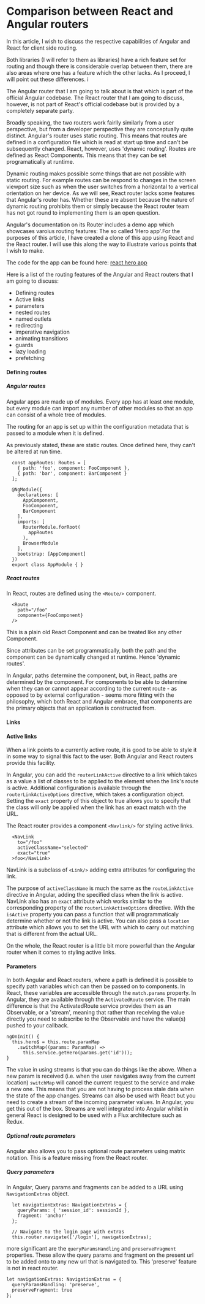 # Comparison between React and Angular routers
In this article, I wish to discuss the respective capabilities of Angular and React for client side routing.

Both libraries (I will refer to them as libraries) have a rich feature set for routing and though there is considerable overlap between them, there are also areas where one has a feature which the other lacks. As I proceed, I will point out these differences.
i

The Angular router that I am going to talk about is that which is part of the official Angular codebase. The React router that I am going to discuss, however, is not part of React's official codebase but is provided by a completely separate party.

Broadly speaking, the two routers work fairlly similarly from a user perspective, but from a developer perspective they are conceptually quite distinct. Angular's router uses static routing. This means that routes are defined in a configuration file which is read at start up time and can't be subsequently changed. React, however, uses 'dynamic routing'. Routes are defined as React Components. This means that they can be set programatically at runtime.

Dynamic routing makes possible some things that are not possible with static routing. For example routes can be respond to changes in the screen viewport size such as when the user switches from a horizontal to a vertical orientation on her device. As we will see, React router lacks some features that Angular's router has. Whether these are absent because the nature of dynamic routing prohibits them or simply because the React router team has not got round to implementing them is an open question.


Angular's documentation on its Router includes a demo app which showcases varoius routing features: The so called 'Hero app'.For the purposes of this article, I have created a clone of this app using React and the React router. I will use this along the way to illustrate various points that I wish to make.


The code for the app can be found here: [react hero app](link)

Here is a list of the routing features of the Angular and React routers that I am going to discuss:
* Defining routes
* Active links
* parameters
* nested routes
* named outlets
* redirecting
* imperative navigation
* animating transitions
* guards
* lazy loading
* prefetching

#### Defining routes 
##### Angular routes
Angular apps are made up of modules. Every app has at least one module, but every module can import any number of other modules so that an app can consist of a whole tree of modules.

The routing for an app is set up within the configuration metadata that is passed to a module when it is defined.

As previously stated, these are static routes. Once defined here, they can't be altered at run time.


```
  const appRoutes: Routes = [
    { path: 'foo', component: FooComponent },
    { path: 'bar', component: BarComponent }
  ];

  @NgModule({
    declarations: [
      AppComponent,
      FooComponent,
      BarComponent
    ],
    imports: [
      RouterModule.forRoot(
        appRoutes
      ),
      BrowserModule
    ],
    bootstrap: [AppComponent]
  })
  export class AppModule { }

```
##### React routes
In React, routes are defined using the `<Route/>` component.

```
  <Route
    path="/foo"
    component={FooComponent}
  />
```
This is a plain old React Component and can be treated like any other Component.

Since attributes can be set programmatically, both the path and the component can be dynamically changed at runtime. Hence 'dynamic routes'.

In Angular, paths determine the component, but, in React, paths are determined by the component.
For components to be able to determine when they can or cannot appear according to the current route  - as opposed to by external configuration - seems more fitting with the philosophy, which both React and Angular embrace, that components are the primary objects that an application is constructed from.

#### Links

#### Active links
When a link points to a currently active route, it is good to be able to style it in some way to signal this fact to the user. Both Angular and React routers provide this facility.

In Angular, you can add the `routerLinkActive` directive to a link which takes as a value a list of classes to be applied to the element when the link's route is active.
Additional configuration is available through the `routerLinkActiveOptions` directive, which takes a configuration object. Setting the `exact` property of this object to true allows you to specify that the class will only be applied when the link has an exact match with the URL.

The React router provides a component `<Navlink/>` for styling active links.

```
  <NavLink
    to="/foo"
    activeClassName="selected"
    exact="true"
  >foo</NavLink>

```
NavLink is a subclass of `<Link/>` adding extra attributes for configuring the link.

The purpose of `activeClassName` is much the same as the `routeLinkActive` directive in Angular, adding the specified class when the link is active.
NavLink also has an `exact` attribute which works similar to the corresponding property of the `routerLinkActiveOptions` directive.
With the `isActive` property you can pass a function that will programmaticaly determine whether or not the link is active.
You can also pass a `location` attribute which allows you to set  the URL with which to carry out matching that is different from the actual URL.

On the whole, the React router is a little bit more powerful than the Angular router when it comes to styling active links.

#### Parameters
In both Angular and React routers, where a path is defined it is possible to specify path variables which can then be passed on to components.
In React, these variables are accessible through the `match.params` property.
In Angular, they are available through the `ActivatedRoute` service. 
The main difference is that the ActivatedRoute service provides them as an Observable, or a 'stream', meaning that rather than receiving the value directly you need to subscribe to the Observable and have the value(s) pushed to your callback.

```
ngOnInit() {
  this.hero$ = this.route.paramMap
    .switchMap((params: ParamMap) =>
      this.service.getHero(params.get('id')));
}
```

The value in using streams is that you can do things like the above. When a new param is received (i.e. when the user navigates away from the current location) `switchMap` will cancel the current request to the service and make a new one. This means that you are not having to process stale data when the state of the app changes. Streams can also be used with React but you need to create a stream of the incoming parameter values. In Angular, you get this out of the box. Streams are well integrated into Angular whilst in general React is designed to be used with a Flux architecture such as Redux.

##### Optional route parameters
Angular also allows you to pass optional route parameters using matrix notation.
This is a feature missing from the React router.


##### Query parameters
In Angular, Query params and fragments can be added to a URL using `NavigationExtras` object.
```
  let navigationExtras: NavigationExtras = {
    queryParams: { 'session_id': sessionId },
    fragment: 'anchor'
  };

  // Navigate to the login page with extras
  this.router.navigate(['/login'], navigationExtras);
```
more significant are the `queryParamsHandling` and `preserveFragment` properties.
These allow the query params and fragment on the present url to be added onto to any new url that is navigated to. 
This 'preserve' feature is not in react router.

```
let navigationExtras: NavigationExtras = {
  queryParamsHandling: 'preserve',
  preserveFragment: true
};

```
